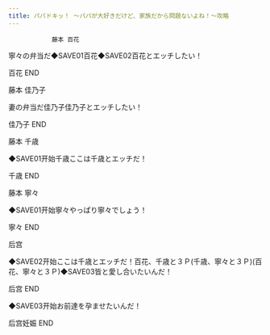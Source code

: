 ```yaml
---
title: パパドキッ！ ～パパが大好きだけど、家族だから問題ないよね！～攻略
---
```


                藤本 百花 

寧々の弁当だ◆SAVE01百花◆SAVE02百花とエッチしたい！

百花 END

藤本 佳乃子

妻の弁当だ佳乃子佳乃子とエッチしたい！

佳乃子 END

藤本 千歳

◆SAVE01开始千歳ここは千歳とエッチだ！

千歳 END

藤本 寧々

◆SAVE01开始寧々やっぱり寧々でしょう！

寧々 END

后宫

◆SAVE02开始ここは千歳とエッチだ！百花、千歳と３Ｐ(千歳、寧々と３Ｐ)(百花、寧々と３Ｐ)◆SAVE03皆と愛し合いたいんだ！

后宫 END

◆SAVE03开始お前達を孕ませたいんだ！

后宫妊娠 END
              
